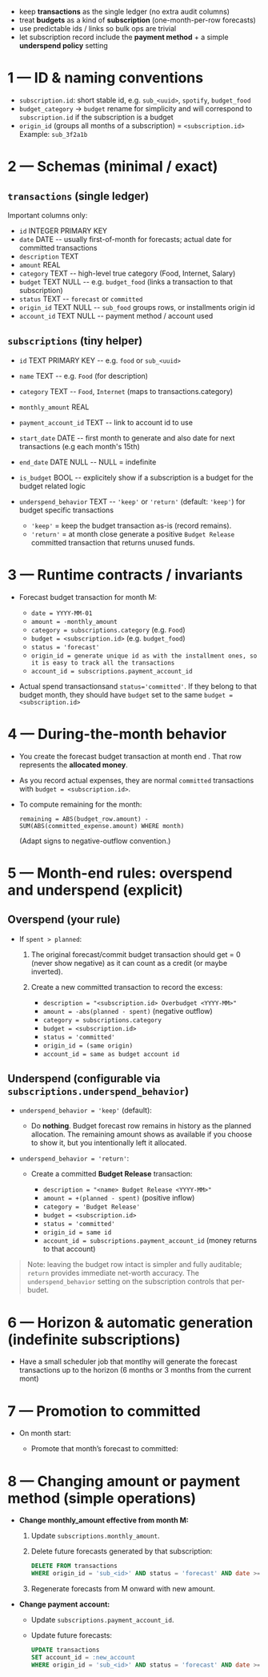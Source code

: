 
* keep **transactions** as the single ledger (no extra audit columns)
* treat **budgets** as a kind of **subscription** (one-month-per-row forecasts)
* use predictable ids / links so bulk ops are trivial
* let subscription record include the **payment method** + a simple **underspend policy** setting


# 1 — ID & naming conventions

* `subscription.id`: short stable id, e.g. `sub_<uuid>`, `spotify`, `budget_food`
* `budget_category` -> `budget` rename for simplicity and will correspond to `subscription.id` if the subscription is a budget
* `origin_id` (groups all months of a subscription) = `<subscription.id>`
  Example: `sub_3f2a1b`

# 2 — Schemas (minimal / exact)

## `transactions` (single ledger)

Important columns only:

* `id` INTEGER PRIMARY KEY
* `date` DATE         -- usually first-of-month for forecasts; actual date for committed transactions
* `description` TEXT
* `amount` REAL      
* `category` TEXT     -- high-level true category (Food, Internet, Salary)
* `budget` TEXT NULL   -- e.g. `budget_food` (links a transaction to that subscription)
* `status` TEXT       -- `forecast` or `committed`
* `origin_id` TEXT NULL         -- `sub_food` groups rows, or installments origin id 
* `account_id` TEXT NULL        -- payment method / account used


## `subscriptions` (tiny helper)

* `id` TEXT PRIMARY KEY        -- e.g. `food` or `sub_<uuid>`
* `name` TEXT                  -- e.g. `Food` (for description)
* `category` TEXT              -- `Food`, `Internet` (maps to transactions.category)
* `monthly_amount` REAL
* `payment_account_id` TEXT    -- link to account id to use
* `start_date` DATE            -- first month to generate and also date for next transactions (e.g each month's 15th)
* `end_date` DATE NULL         -- NULL = indefinite
* `is_budget` BOOL -- explicitely show if a subscription is a budget for the budget related logic
* `underspend_behavior` TEXT   -- `'keep'` or `'return'` (default: `'keep'`) for budget specific transactions

  * `'keep'` = keep the budget transaction as-is (record remains).
  * `'return'` = at month close generate a positive `Budget Release` committed transaction that returns unused funds.

# 3 — Runtime contracts / invariants

* Forecast budget transaction for month M:

  * `date = YYYY-MM-01`
  * `amount = -monthly_amount`
  * `category = subscriptions.category` (e.g. `Food`)
  * `budget = <subscription.id>` (e.g. `budget_food`)
  * `status = 'forecast'`
  * `origin_id = generate unique id as with the installment ones, so it is easy to track all the transactions`
  * `account_id = subscriptions.payment_account_id`
* Actual spend transactionsand `status='committed'`. If they belong to that budget month, they should have `budget` set to the same `budget = <subscription.id>` 

# 4 — During-the-month behavior 

* You create the forecast budget transaction at month end . That row represents the **allocated money**.
* As you record actual expenses, they are normal `committed` transactions with `budget = <subscription.id>`.
* To compute remaining for the month:

  ```
  remaining = ABS(budget_row.amount) - SUM(ABS(committed_expense.amount) WHERE month)
  ```

  (Adapt signs to negative-outflow convention.)

# 5 — Month-end rules: overspend and underspend (explicit)

## Overspend (your rule)

* If `spent > planned`:

  1. The original forecast/commit budget transaction should get = 0 (never show negative) as it can count as a credit (or maybe inverted).
  2. Create a new committed transaction to record the excess:

     * `description = "<subscription.id> Overbudget <YYYY-MM>"`
     * `amount = -abs(planned - spent)` (negative outflow)
     * `category = subscriptions.category`
     * `budget = <subscription.id>`
     * `status = 'committed'`
     * `origin_id = (same origin)` 
     * `account_id = same as budget account id`

## Underspend (configurable via `subscriptions.underspend_behavior`)

* `underspend_behavior = 'keep'` (default):

  * Do **nothing**. Budget forecast row remains in history as the planned allocation. The remaining amount shows as available if you choose to show it, but you intentionally left it allocated.
* `underspend_behavior = 'return'`:

  * Create a committed **Budget Release** transaction:

    * `description = "<name> Budget Release <YYYY-MM>"`
    * `amount = +(planned - spent)` (positive inflow)
    * `category = 'Budget Release'` 
    * `budget = <subscription.id>`
    * `status = 'committed'`
    * `origin_id = same id`
    * `account_id = subscriptions.payment_account_id` (money returns to that account)

> Note: leaving the budget row intact is simpler and fully auditable; `return` provides immediate net-worth accuracy. The `underspend_behavior` setting on the subscription controls that per-budet.

# 6 — Horizon & automatic generation (indefinite subscriptions)

* Have a small scheduler job that montlhy will generate the forecast transactions up to the horizon (6 months or 3 months from the current mont)

# 7 — Promotion to committed

* On month start:

  * Promote that month’s forecast to committed:



# 8 — Changing amount or payment method (simple operations)

* **Change monthly\_amount effective from month M:**

  1. Update `subscriptions.monthly_amount`.
  2. Delete future forecasts generated by that subscription:

     ```sql
     DELETE FROM transactions
     WHERE origin_id = 'sub_<id>' AND status = 'forecast' AND date >= 'M-01';
     ```
  3. Regenerate forecasts from M onward with new amount.
* **Change payment account:**

  * Update `subscriptions.payment_account_id`.
  * Update future forecasts:

    ```sql
    UPDATE transactions
    SET account_id = :new_account
    WHERE origin_id = 'sub_<id>' AND status = 'forecast' AND date >= :today_first_of_month;
    ```


